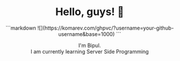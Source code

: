 <h1 align="center">Hello, guys! 👋 </h1>
<p align="center">
    ```markdown
![](https://komarev.com/ghpvc/?username=your-github-username&base=1000)
```    
</p>

<p align="center">   
        I'm Bipul.<br>
        I am currently learning Server Side Programming<br>
        <br>
    <br>
</p>

